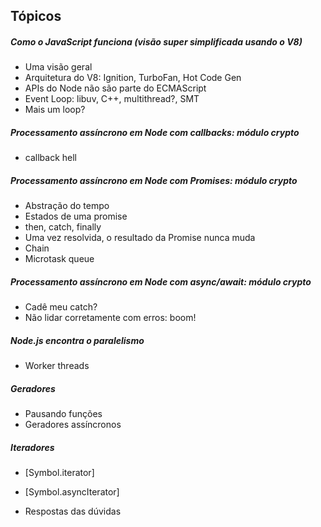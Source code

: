 ## Tópicos

##### Como o JavaScript funciona (visão super simplificada usando o V8)
- Uma visão geral
- Arquitetura do V8: Ignition, TurboFan, Hot Code Gen
- APIs do Node não são parte do ECMAScript
- Event Loop: libuv, C++, multithread?, SMT
- Mais um loop?

##### Processamento assíncrono em Node com callbacks: módulo crypto
- callback hell

##### Processamento assíncrono em Node com Promises: módulo crypto
- Abstração do tempo
- Estados de uma promise
- then, catch, finally
- Uma vez resolvida, o resultado da Promise nunca muda
- Chain
- Microtask queue

##### Processamento assíncrono em Node com async/await: módulo crypto
- Cadê meu catch?
- Não lidar corretamente com erros: boom!

##### Node.js encontra o paralelismo
- Worker threads

##### Geradores
- Pausando funções
- Geradores assíncronos

##### Iteradores
- [Symbol.iterator]
- [Symbol.asyncIterator]



- Respostas das dúvidas
